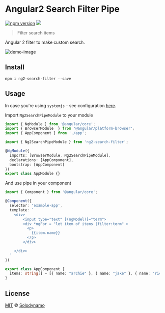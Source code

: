 # Angular2 Search Filter Pipe

[![npm version](https://badge.fury.io/js/ng2-search-filter.svg)](https://www.npmjs.com/package/ng2-search-filter) [![](https://david-dm.org/solodynamo/ng2-search-filter.svg)](https://www.npmjs.com/package/ng2-search-filter)

> Filter search items

Angular 2 filter to make custom search.

![demo-image](http://i.imgur.com/dI5Mzvq.gif)



## Install

```
npm i ng2-search-filter --save
```

## Usage

In case you're using `systemjs` - see configuration [here](https://github.com/solodynamo/ng2-search-filter/blob/master/SYSTEMJS.md).

Import `Ng2SearchPipeModule` to your module

```typescript
import { NgModule } from '@angular/core';
import { BrowserModule  } from '@angular/platform-browser';
import { AppComponent } from './app';

import { Ng2SearchPipeModule } from 'ng2-search-filter';

@NgModule({
  imports: [BrowserModule, Ng2SearchPipeModule],
  declarations: [AppComponent],
  bootstrap: [AppComponent]
})
export class AppModule {}
```

And use pipe in your component

```typescript
import { Component } from '@angular/core';

@Component({
  selector: 'example-app',
  template: `
    <div>
        <input type="text" [(ngModel)]="term">
        <div *ngFor = "let item of items |filter:term" >
          <p>
            {{item.name}}
          </p>
        </div>

    </div>  
  `
})

export class AppComponent {
  items: string[] = [{ name: "archie" }, { name: "jake" }, { name: "richard" }];
}
```

## License

[MIT](https://tldrlegal.com/license/mit-license) © [Solodynamo](https://github.com/solodynamo/ng2-search-filter)
